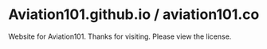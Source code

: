 # Aviation101.github.io / aviation101.co
Website for Aviation101.
Thanks for visiting. Please view the license.
